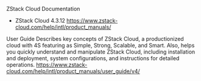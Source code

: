 ZStack Cloud Documentation
- ZStack Cloud 4.3.12
https://www.zstack-cloud.com/help/intl/product_manuals/

User Guide
Describes key concepts of ZStack Cloud, a productionized cloud with 4S featuring as Simple, Strong, Scalable, and Smart. Also, helps you quickly understand and manipulate ZStack Cloud, including installation and deployment, system configurations, and instructions for detailed operations.
https://www.zstack-cloud.com/help/intl/product_manuals/user_guide/v4/
